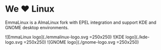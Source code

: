 # We ♥ Linux

EmmaLinux is a AlmaLinux fork with EPEL integration and support KDE and GNOME desktop environments.

![EmmaLinux logo](./emmalinux-logo.svg =250x250)
![KDE logo](./kde-logo.svg =250x250)
![GNOME logo](./gnome-logo.svg =250x250)

<!--

**Here are some ideas to get you started:**

🙋‍♀️ A short introduction - what is your organization all about?
🌈 Contribution guidelines - how can the community get involved?
👩‍💻 Useful resources - where can the community find your docs? Is there anything else the community should know?
🍿 Fun facts - what does your team eat for breakfast?
🧙 Remember, you can do mighty things with the power of [Markdown](https://docs.github.com/github/writing-on-github/getting-started-with-writing-and-formatting-on-github/basic-writing-and-formatting-syntax)
-->
